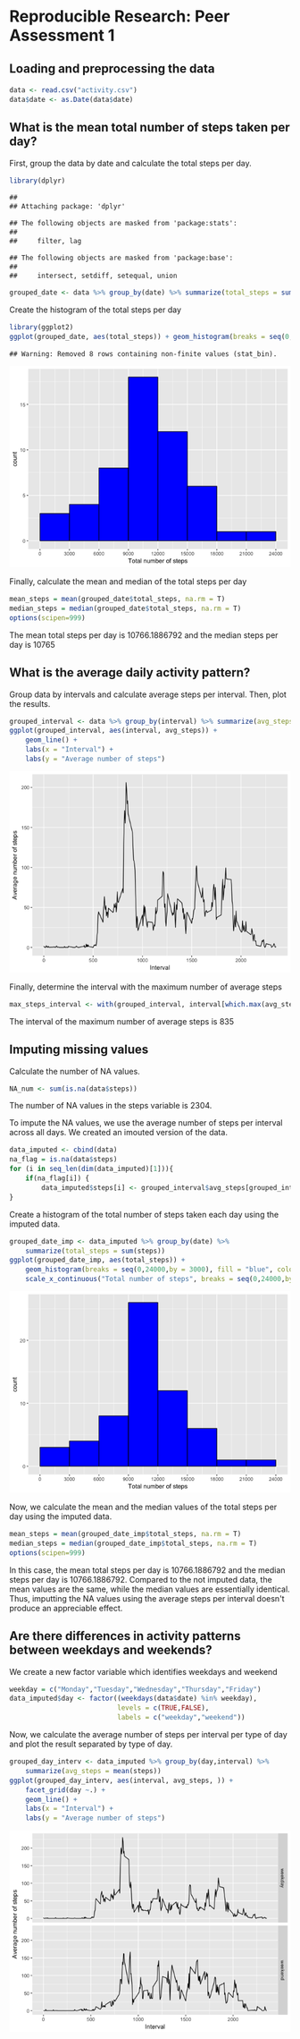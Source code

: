 # Reproducible Research: Peer Assessment 1


## Loading and preprocessing the data

```r
data <- read.csv("activity.csv")
data$date <- as.Date(data$date)
```

## What is the mean total number of steps taken per day?

First, group the data by date and calculate the total steps per day.

```r
library(dplyr)
```

```
## 
## Attaching package: 'dplyr'
```

```
## The following objects are masked from 'package:stats':
## 
##     filter, lag
```

```
## The following objects are masked from 'package:base':
## 
##     intersect, setdiff, setequal, union
```

```r
grouped_date <- data %>% group_by(date) %>% summarize(total_steps = sum(steps))
```

Create the histogram of the total steps per day

```r
library(ggplot2)
ggplot(grouped_date, aes(total_steps)) + geom_histogram(breaks = seq(0,24000,by = 3000), fill = "blue", color = "black") + scale_x_continuous("Total number of steps", breaks = seq(0,24000,by = 3000))
```

```
## Warning: Removed 8 rows containing non-finite values (stat_bin).
```

![](PA1_template_files/figure-html/unnamed-chunk-3-1.png)<!-- -->

Finally, calculate the mean and median of the total steps per day

```r
mean_steps = mean(grouped_date$total_steps, na.rm = T)
median_steps = median(grouped_date$total_steps, na.rm = T)
options(scipen=999)
```

The mean total steps per day is 10766.1886792 and the median steps per day is
10765

## What is the average daily activity pattern?
Group data by intervals and calculate average steps per interval. Then, plot the results.

```r
grouped_interval <- data %>% group_by(interval) %>% summarize(avg_steps = mean(steps, na.rm = T))
ggplot(grouped_interval, aes(interval, avg_steps)) + 
    geom_line() + 
    labs(x = "Interval") + 
    labs(y = "Average number of steps")
```

![](PA1_template_files/figure-html/unnamed-chunk-5-1.png)<!-- -->

Finally, determine the interval with the maximum number of average steps

```r
max_steps_interval <- with(grouped_interval, interval[which.max(avg_steps)])  
```
The interval of the maximum number of average steps is 835

## Imputing missing values
Calculate the number of NA values.

```r
NA_num <- sum(is.na(data$steps))
```
The number of NA values in the steps variable is 2304.

To impute the NA values, we use the average number of steps per interval across all days. We created an imouted version of the data.

```r
data_imputed <- cbind(data)
na_flag = is.na(data$steps)
for (i in seq_len(dim(data_imputed)[1])){
    if(na_flag[i]) {
        data_imputed$steps[i] <- grouped_interval$avg_steps[grouped_interval$interval == data_imputed$interval[i]] }
}
```

Create a histogram of the total number of steps taken each day using the imputed data.

```r
grouped_date_imp <- data_imputed %>% group_by(date) %>% 
    summarize(total_steps = sum(steps))
ggplot(grouped_date_imp, aes(total_steps)) + 
    geom_histogram(breaks = seq(0,24000,by = 3000), fill = "blue", color = "black") + 
    scale_x_continuous("Total number of steps", breaks = seq(0,24000,by = 3000))
```

![](PA1_template_files/figure-html/unnamed-chunk-9-1.png)<!-- -->

Now, we calculate the mean and the median values of the total steps per day using the imputed data.

```r
mean_steps = mean(grouped_date_imp$total_steps, na.rm = T)
median_steps = median(grouped_date_imp$total_steps, na.rm = T)
options(scipen=999)
```
In this case, the mean total steps per day is 10766.1886792 and the median steps per day is 10766.1886792. Compared to the not imputed data, the mean values are the same, while the median values are essentially identical. Thus, imputting the NA values using the average steps per interval doesn't produce an appreciable effect.

## Are there differences in activity patterns between weekdays and weekends?
We create a new factor variable which identifies weekdays and weekend

```r
weekday = c("Monday","Tuesday","Wednesday","Thursday","Friday")
data_imputed$day <- factor((weekdays(data$date) %in% weekday),
                           levels = c(TRUE,FALSE), 
                           labels = c("weekday","weekend"))
```
Now, we calculate the average number of steps per interval per type of day and plot the result separated by type of day.

```r
grouped_day_interv <- data_imputed %>% group_by(day,interval) %>% 
    summarize(avg_steps = mean(steps))
ggplot(grouped_day_interv, aes(interval, avg_steps, )) + 
    facet_grid(day ~.) +
    geom_line() + 
    labs(x = "Interval") + 
    labs(y = "Average number of steps")
```

![](PA1_template_files/figure-html/unnamed-chunk-12-1.png)<!-- -->
